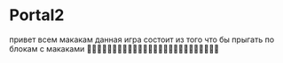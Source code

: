 # Portal2
 
привет всем макакам 
данная игра состоит из того что бы прыгать по блокам с макаками
🐒🐒🐒🐒🐒🐒🐒🐒🐒🐒🐒🐒🦍🦍🦍🦍🦍🦍🦍🦧🦧🦧🦧🦧🦧🦧
